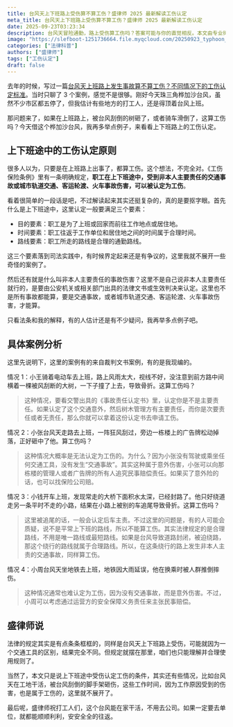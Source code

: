 ```yaml
---
title: 台风天上下班路上受伤算不算工伤？盛律师 2025 最新解读工伤认定
meta_title: 台风天上下班路上受伤算不算工伤？盛律师 2025 最新解读工伤认定
date: 2025-09-23T03:23:34
description: 台风天冒险通勤，路上受伤算工伤吗？答案可能与你的直觉相反。本文由专业律师深度解读2025年最新工伤认定标准，聚焦“上下班途中”这一特殊场景。根据《工伤保险条例》，认定工伤有两大铁律：必须是“交通事故”，且是“非本人主要责任”。文章通过4个真实案例，生动剖析了骑车被撞与走路被砸、常规路线与被迫绕路等不同情况下的法律界定，帮你厘清“交通事故”的核心要素。读懂这些硬核规定，才能在意外发生时，清晰判断责任，有效维护自身权益，避免因误解而错失索赔机会。
image: "https://slefboot-1251736664.file.myqcloud.com/20250923_typhoon_work_injury_2_cover.webp"
categories: ["法律科普"]
authors: ["盛律师"]
tags: ["工伤认定"]
draft: false
---
```


去年的时候，写过一篇[台风天上班路上发生事故算不算工伤？不同情况下的工伤认定标准](https://shenglvshi.cn/typhoon_work_injury)。当时只聊了 3 个案例，感觉不是很够。刚好今天珠三角桦加沙台风，虽然不少市区都五停了，但我估计有些地方的打工人，还是得顶着台风上班。

那问题来了，如果在上班路上，被台风刮倒的树砸了，或者骑车滑倒了，这算工伤吗？今天借这个桦加沙台风，我再多举点例子，来看看上下班路上的工伤认定。

## 上下班途中的工伤认定原则

很多人以为，只要是在上班路上出事了，都算工伤。这个想法，不完全对。《工伤保险条例》里有一条明确规定，**职工在上下班途中，受到非本人主要责任的交通事故或城市轨道交通、客运轮渡、火车事故伤害，可以被认定为工伤**。

看着很简单的一段话是吧，不过解读起来其实还挺复杂的，真的是要抠字眼。首先什么是上下班途中，这里认定一般要满足三个要素：

- 目的要素：职工是为了上班或回家而前往工作地点或居住地。
- 时间要素：职工往返于工作单位和居住地之间的时间属于合理时间。
- 路线要素：职工所走的路线是合理的通勤路线。

这三个要素落到司法实践中，有时候界定起来还是有争议的，这里我就不展开一些奇怪的案例了。

然后还有就是什么叫非本人主要责任的事故伤害？这里不是自己说非本人主要责任就行的，是要由公安机关或相关部门出具的法律文书或生效判决来认定。这里也不是所有事故都能算，要是交通事故，或者城市轨道交通、客运轮渡、火车事故伤害，才能算。

只看法条和我的解释，有的人估计还是有不少疑问，我再举多点例子吧。

## 具体案例分析

这里先说明下，这里的案例有的来自裁判文书案例，有的是我现编的。

情况 1：小王骑着电动车去上班，路上风雨太大，视线不好，没注意到前方路中间横着一棵被风刮断的大树，一下子撞了上去，导致骨折。这算工伤吗？

> 这种情况，要看交警出具的《事故责任认定书》里，认定你是不是主要责任。如果认定了这个交通意外，然后树木管理方有主要责任，而你是次要责任或者无责任，那么你就可以拿着这份认定书去申请工伤。 

情况 2：小张台风天走路去上班，一阵狂风刮过，旁边一栋楼上的广告牌松动掉落，正好砸中了他。算工伤吗？

> 这种情况大概率是无法认定为工伤的。为什么？因为小张没有驾驶或乘坐任何交通工具，没有发生“交通事故”。其实这种属于意外伤害，小张可以向那栋楼的管理人或者广告牌的所有人追究民事赔偿责任。如果买了意外险的话，也可以找保险公司赔。

情况 3：小钱开车上班，发现常走的大桥下面积水太深，已经封路了。他只好绕道走另一条平时不走的小路，结果在小路上被别的车追尾导致骨折。这算工伤吗？

> 这里被追尾的话，一般会认定后车主责。不过这里的问题是，有的人可能会质疑，说不是平常上下班的路线，所以不能算工伤。其实法律规定的是合理路线，不用是唯一路线或最短路线。如果是台风导致道路封闭，被迫绕路，那这个绕行的路线就属于合理路线。所以，在这条绕行的路上发生非本人主责的交通事故，同样算工伤。

情况 4：小周台风天坐地铁去上班，地铁因大雨延误，他在换乘时被人群推倒摔伤。

> 这种情况通常也难认定为工伤，因为没有交通事故，而是意外伤害。不过，小周可以考虑通过运营方的安全保障义务责任来主张民事赔偿。

## 盛律师说

法律的规定其实是有点条条框框的，同样是台风天上下班路上受伤，可能就因为一个交通工具的区别，结果完全不同。但规定就摆在那里，咱们也只能理解并合理使用规则了。

当然了，本文只是说上下班途中受伤认定工伤的条件，其实还有些情况，比如台风天在工地干活，被台风刮倒的脚手架砸伤，这些工作时间，因为工作原因受到的伤害，也是属于工伤的，这里就不展开了。

最后呢，盛律师祝打工人们，这个台风能在家干活，不用去公司。如果一定要去单位，就都能顺顺利利，安安全全的往返。
